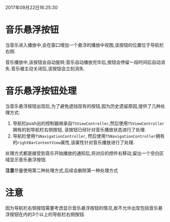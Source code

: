 2017年09月22日16:25:30

# 音乐悬浮按钮

当音乐进入播放中,会在窗口增加一个悬浮的播放中视图,该按钮的位置位于导航栏右侧.

音乐播放中,该按钮会自动旋转;音乐自动播放完毕后,按钮会停留一段时间后自动消失.音乐被主动关闭后,该按钮会立刻消失.

# 音乐悬浮按钮处理

当音乐悬浮按钮出现后,为了避免遮挡现有的按钮,因为历史遗留原因,提供了几种处理方式:

1. 导航栏push出的控制器继承自`TSViewController`,然后使用`TSViewController`拥有的到导航栏右侧按钮,
该按钮已经针对音乐播放状态进行了处理.
2. 导航栏使用`TSNavigationController`,
然后使用`TSNavigationController`拥有的`rightBarContentView`属性,该属性针对音乐播放进行了处理.

处理方式都是接受到音乐开始播放的通知后,将对应的控件右移动,留出一个空白区域显示音乐悬浮按钮.

**注意**尽量使用第二种处理方式,后续会删除第一种处理方式

# 注意


因为导航栏右侧按钮需要考虑显示音乐悬浮按钮的情况,故不允许出现包括音乐悬浮按钮在内的3个以上的导航栏右侧按钮.